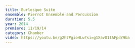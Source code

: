 ```yaml
---
title: Burlesque Suite
ensemble: Pierrot Ensemble and Percussion
duration: 5.5
year: 2014
premiere: 11/19/14
category: Chamber
video: https://youtu.be/g2h7PgioHLw?si=g1XavO11AFpdY9ba
---
```

